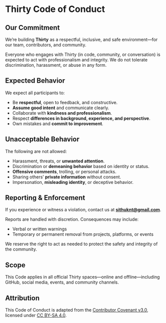 # Thirty Code of Conduct

## Our Commitment

We’re building **Thirty** as a respectful, inclusive, and safe environment—for our team, contributors, and community.

Everyone who engages with Thirty (in code, community, or conversation) is expected to act with professionalism and integrity. We do not tolerate discrimination, harassment, or abuse in any form.

## Expected Behavior

We expect all participants to:

- Be **respectful**, open to feedback, and constructive.
- **Assume good intent** and communicate clearly.
- Collaborate with **kindness and professionalism**.
- Respect **differences in background, experience, and perspective**.
- Own mistakes and **commit to improvement**.

## Unacceptable Behavior

The following are not allowed:

- Harassment, threats, or **unwanted attention**.
- Discrimination or **demeaning behavior** based on identity or status.
- **Offensive comments**, trolling, or personal attacks.
- Sharing others’ **private information** without consent.
- Impersonation, **misleading identity**, or deceptive behavior.

## Reporting & Enforcement

If you experience or witness a violation, contact us at **[sithuknt@gmail.com](mailto:sithuknt@gmail.com)**.

Reports are handled with discretion. Consequences may include:

- Verbal or written warnings
- Temporary or permanent removal from projects, platforms, or events

We reserve the right to act as needed to protect the safety and integrity of the community.

## Scope

This Code applies in all official Thirty spaces—online and offline—including GitHub, social media, events, and community channels.

## Attribution

This Code of Conduct is adapted from the [Contributor Covenant v3.0](https://www.contributor-covenant.org/version/3/0/), licensed under [CC BY-SA 4.0](https://creativecommons.org/licenses/by-sa/4.0/).
